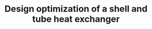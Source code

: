---
link: /designopt/projects/2016/desopt_2016_02.pdf
title: Design optimization of a shell and tube heat exchanger
authors: H. Kumar, P. Nagaraj, R. Uday
year: 2016
categories: 598studentproject
---